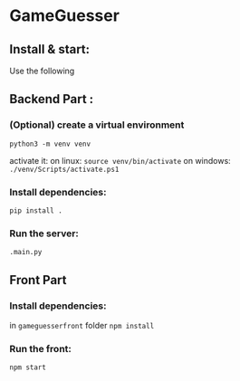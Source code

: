 # GameGuesser

## Install & start:

Use the following


## Backend Part :

### (Optional) create a virtual environment
`python3 -m venv venv`

activate it:
on linux:
`source venv/bin/activate`
on windows:
`./venv/Scripts/activate.ps1`
### Install dependencies:
`pip install .`

### Run the server:
`.main.py`

## Front Part

### Install dependencies:

in `gameguesserfront` folder
`npm install`

### Run the front:
`npm start`
